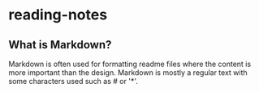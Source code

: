 # reading-notes

## What is Markdown?
Markdown is often used for formatting readme files where the content is more important than the design. Markdown is mostly a regular text with some characters used such as # or '*'.
